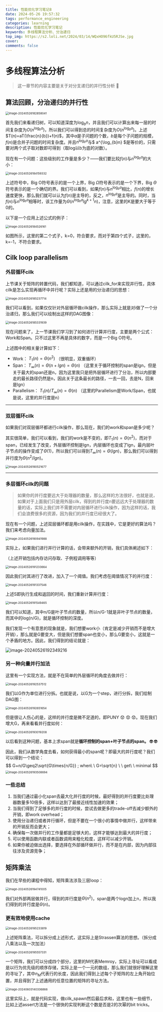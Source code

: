 ```yaml
---
title: 性能优化学习笔记8
date: 2024-05-26 19:57:32
tags: performance_engineering
categories: learning
description: 性能优化学习笔记
keywords: 多线程算法分析、分治递归
top_img: https://s2.loli.net/2024/03/14/WQxHO96fkU5RJSe.jpg
cover: 
comments: false
---
```

# 多线程算法分析

> 这一章节的内容主要是关于对分支递归的并行性分析 🥵

## 算法回顾，分治递归的并行性

<img src="https://s2.loli.net/2024/05/26/pqxiVPgfJYINOTX.png" alt="image-20240526182858041" style="zoom:67%;" />

首先我们来看递归树，可以知道深度为$\log_{b}n$，并且我们可以计算出来每一层的时间复杂度为$O(n^{\log_{b}a})$，所以我们可以得到总的时间复杂度为$O(n^{\log_{b}a})$。上述$T(n)=aT(\frac{n}{b})+f(n)$，其中$a$是子问题的个数，$b$是每个子问题的规模，$f(n)$是合并子问题的时间复杂度。并且$n^{\log_{b}a}$与$ a^{\log_{b}n} $是等价的，只需要对两个式子取对数即可得到（取log以b为底的对数）。

现在有一个问题：这些级别的工作量是多少？——我们要比较$f(n)$与$n^{\log_{b}a}$的大小：

<img src="https://s2.loli.net/2024/05/26/Fkt5GvnlWVgOxmJ.png" alt="image-20240526184159332" style="zoom:67%;" />

上述符号中，Big O符号表示的是一个上界，Big $\Omega$符号表示的是一个下界，Big $\Theta$符号表示的是一个确切的界。我们可以看到，如果$f(n)$与$n^{\log_{b}a}$相比，$f(n)$的增长速度更快，那么我们就可以认为$f(n)$是主导的，反之，$n^{\log_{b}a}$是主导的。同时，当$f(n)$与$n^{\log_{b}a}$相等时，该工作量为$\Theta(n^{\log_{b}a}lg^{k+1}n)$，注意，这里的K是要大于等于0的。

以下是一个应用上述公式的例子：

<img src="https://s2.loli.net/2024/05/26/98CLJr5EAWl1naf.png" alt="image-20240526184526161" style="zoom:67%;" />

如图所示，这里的第二个式子，k=0，符合要求，而对于第四个式子，这里的，k=-1，不符合要求。

## Cilk loop parallelism

### 外层循环cilk

上节课关于矩阵的转置代码，我们都知道，可以通过cilk_for来实现并行性，具体cilk是怎么实现再循环中并行呢？实际上还是用的分治递归的思想：

<img src="https://s2.loli.net/2024/05/26/7MxPlQjSebKW5Cy.png" alt="image-20240526185237714" style="zoom:67%;" />

我们可以看到，如果仅仅针对外层循环做cilk操作，那么实际上就是对i做了一个分治递归，那么我们可以绘制出这样的DAG图像：

<img src="https://s2.loli.net/2024/05/26/MQtU52B684cz9iX.png" alt="image-20240526185331939" style="zoom:67%;" />

现在问题来了，上一节课我们学习到了如何进行计算并行度，主要是两个公式：Work和Span。只不过这里不再是具体的数字，而是一个Big O符号。

上述图中的相关量计算如下：

- Work： $T_1(n)=\Theta(n^2)$ （很明显，双重循环）​
- Span： $T_{\infty}(n)=\Theta(n+lgn)=\Theta(n)$ （这里关于循环控制的span是lgn，但是关于最大的span还是n，因为这里我只是把外层循环进行了分治，所以内部要走的最长路径仍然是n，因此关于这条最长的路径，一去一回，去是N，回来是lgn）
- Parallelism： $T_1(n)/T_{\infty}(n)=\Theta(n)$ （这里的Parallelism是Work/Span，也就是说，这里的并行度是n）

------

### 双层循环cilk

如果我们对双层循环都进行cilk操作，那么现在，我们的work和span是多少呢？

其实很简单，我们可以看到，我们的work是不变的，即$T_1(n)=\Theta(n^2)$，而对于span，已经发生了改变，外层循环控制是lgn，内层循环也变成了lgn，最内层叶子节点的操作变成了$\Theta(1)$，所以我们可以得到$T_{\infty}(n)=\Theta(lgn)$，那么我们可以得到并行度为$\Theta(n^2/lgn)$。

<img src="https://s2.loli.net/2024/05/26/Dyt59rfp7NmxClZ.png" alt="image-20240526190521677" style="zoom:67%;" />

------

### 多层循环cilk的问题

> 如果你的并行度要远大于处理器的数量，那么这样的方法很好，也就是说，如果对于上面我们只是用外层cilk，得到的并行度n要远远大于处理器的数量的话，实际上我们并不需要对内层循环进行cilk操作，因为这样的话，我们会浪费很多的资源，因为我们的并行度已经很大了。

现在有一个问题，上述双层循环都是用cilk操作，在实践中，它是更好的算法吗？我们来考虑向量加法。

<img src="https://s2.loli.net/2024/05/26/jqVyrtSUIbJHx6A.png" alt="image-20240526190941988" style="zoom:67%;" />

实际上，如果我们进行并行计算的话，会带来额外的开销，我们具体阐述如下：

（上述开销包括内存访问存取、子例程调用等等）

<img src="https://s2.loli.net/2024/05/26/nQVrUzvpCaHfYmP.png" alt="image-20240526191233664" style="zoom: 67%;" />

因此我们对其进行了改进，加入了一个阈值。我们考虑在阈值情况下的并行度：

<img src="https://s2.loli.net/2024/05/26/S3gALJPIEUuoGie.png" alt="image-20240526191337546" style="zoom:67%;" />

上述S即执行生成和返回的时间，我们重新计算并行度：

<img src="https://s2.loli.net/2024/05/26/onI7wXMYsiOrLGj.png" alt="image-20240526191549465" style="zoom:67%;" />

我们可以知道，其中n/G是叶子节点的数量，所以n/G-1就是非叶子节点的数量，而其中的log(n/G)，就是循环控制的深度。

我们发现一个有意思的现象就是，我们想要work小（肯定是减少开销而不是增大开销），那么就是G要变大，但是我们想要span也变小，那么G要变小，这就是一个矛盾的地方。因此，我们得到的结论就是：

![image-20240526192349216](https://s2.loli.net/2024/05/26/ULYGcEM39RpToWJ.png)

### 另一种向量并行加法

这里有一个实现方法，就是不在简单的外层循环的角度去做并行：

<img src="https://s2.loli.net/2024/05/26/imfujeaN2S7sXxg.png" alt="image-20240526192537512" style="zoom:67%;" />

我们以G作为单位进行分拆。也就是说，以G为一个step，进行分拆，我们绘制DAG图：

<img src="https://s2.loli.net/2024/05/26/NcHE7bMnBG9UA3l.png" alt="image-20240526192651654" style="zoom:67%;" />

但是很让人伤心的是，这样的并行度是微不足道的，即PUNY 😟 😟 😟。现在我们增大G，再来看看并行度如何：

<img src="https://s2.loli.net/2024/05/26/2wSIvoebaDXzrin.png" alt="image-20240526193019208" style="zoom:67%;" />

以后看到这种问题，基本上求span就是**循环控制的span+叶子节点的span。 🤓 🤓**

因此，我们从数学角度去看，如何获得最小的span呢？即最大的并行度呢？我们可以得到一个结论：
$$
G+n/G\geq2\sqrt{G\times{n/G}} ; when\ \ G=\sqrt{n} \ \ get\ \ minimal
$$
<img src="https://s2.loli.net/2024/05/26/Ns5thcRfvnQm6IU.png" alt="image-20240526193508694" style="zoom:67%;" />

### 一些总结

1. 当我们通过最小化span去最大化并行度的时候，最好得到的并行度要比处理器数量多10倍多，这样以达到了最接近线性加速的效果；
2. 当我们得到了足够多的并行度的时候，尝试去做更多的trade-off去减少额外的开销，即work overhead；
3. 使用分治递归或者并行循环，但是不要在一个很小的事情中做并行，这样带来的开销反而会更大；
4. 确保每一次做并行的工作量都是足够大的，这样才能够达到最大的并行度；
5. 可以使用函数内联或者函数调用来粗化粒度，这样可以减少开销。
6. 如果你被迫做出选择，要选择在外部循环做并行，而不是在内部，因为内部往往涉及资源竞争；

## 矩阵乘法

我们在早些的课程中得知，矩阵乘法涉及三层loop：

<img src="https://s2.loli.net/2024/05/26/pnoDiQFUMBfz3aY.png" alt="image-20240526194741005" style="zoom:67%;" />

我们对外部两层做并行，得到的并行度是$\Theta(n^2)$，span是两个logn加上n，所以我们得到的并行度是$\Theta(n)$。

### 更有效地使用cache

<img src="https://s2.loli.net/2024/05/26/UCNtnjplqdSyBrk.png" alt="image-20240526195233819" style="zoom:67%;" />

上述矩阵乘法，可以拆分成上述形式，这实际上是Strassen算法的思想。（拆分成八乘法以及一次加法）

<img src="https://s2.loli.net/2024/05/26/9NJ2GPBgS5MhO7c.png" alt="image-20240526195557331" style="zoom:67%;" />

一个矩阵，我们可以分成四个部分，这里的M代表Memroy，实际上寻址可以看成是以行为优先级的顺序存储，实际上是一个一元的数组，那么我们就很好理解这里的寻址了，其中$n_M$代表行的长度，因此我们得到上述每个子矩阵的左上角开始位置，并且得到了上述通用的任意位置的矩阵的寻址方法。

<img src="https://s2.loli.net/2024/06/03/3ADIcutno7FhOYp.png" alt="image-20240603140336866" style="zoom:67%;" />

这里实际上，就是代码实现，做cilk_spawn然后最后求和，这里也有一些细节，比如上述assert方法是一个很快的实现判断这个数是否是2的次幂的bit tricks。

